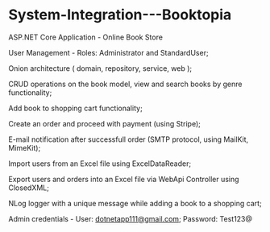 # System-Integration---Booktopia
ASP.NET Core Application - Online Book Store




User Management - Roles: Administrator and StandardUser;

Onion architecture ( domain, repository, service, web );

CRUD operations on the book model, view and search books by genre functionality;

Add book to shopping cart functionality;

Create an order and proceed with payment (using Stripe);

E-mail notification after successfull order (SMTP protocol, using MailKit, MimeKit);

Import users from an Excel file using ExcelDataReader;

Export users and orders into an Excel file via WebApi Controller using ClosedXML;

NLog logger with a unique message while adding a book to a shopping cart;


Admin credentials - User: dotnetapp111@gmail.com; Password: Test123@
